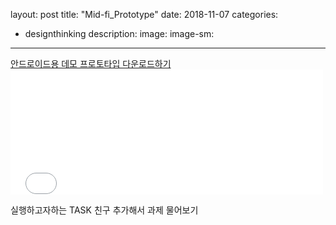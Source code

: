 layout: post
title: "Mid-fi_Prototype"
date: 2018-11-07
categories:
  - designthinking
description:
image:
image-sm:
---
<a href="/demo.apk">안드로이드용 데모 프로토타입 다운로드하기</a>
<embed src="/demoprotovideo.mp4" width="500" height="200"> 
<p> 실행하고자하는 TASK 친구 추가해서 과제 물어보기 </p>
